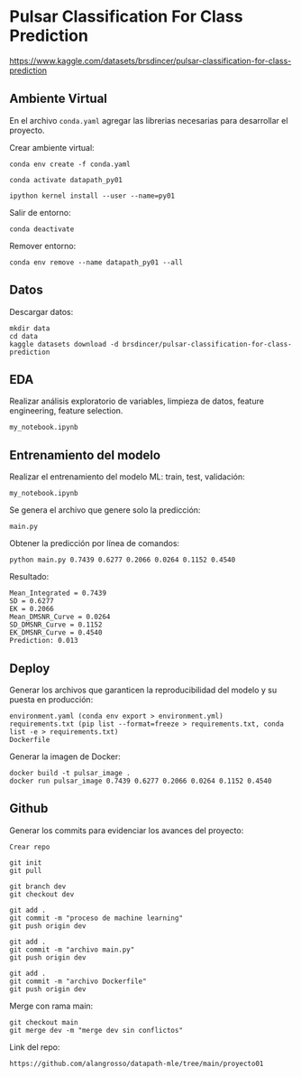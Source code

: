 # **Pulsar Classification For Class Prediction**

https://www.kaggle.com/datasets/brsdincer/pulsar-classification-for-class-prediction

## **Ambiente Virtual**

En el archivo `conda.yaml` agregar las librerias necesarias para desarrollar el proyecto.

Crear ambiente virtual:

    conda env create -f conda.yaml

    conda activate datapath_py01

    ipython kernel install --user --name=py01
    
Salir de entorno:
    
    conda deactivate

Remover entorno:

    conda env remove --name datapath_py01 --all

## **Datos**

Descargar datos:

    mkdir data
    cd data
    kaggle datasets download -d brsdincer/pulsar-classification-for-class-prediction

## **EDA**

Realizar análisis exploratorio de variables, limpieza de datos, feature engineering, feature selection.

    my_notebook.ipynb

## **Entrenamiento del modelo**

Realizar el entrenamiento del modelo ML: train, test, validación:

    my_notebook.ipynb

Se genera el archivo que genere solo la predicción:

    main.py

Obtener la predicción por línea de comandos:

    python main.py 0.7439 0.6277 0.2066 0.0264 0.1152 0.4540

Resultado:

    Mean_Integrated = 0.7439
    SD = 0.6277
    EK = 0.2066
    Mean_DMSNR_Curve = 0.0264
    SD_DMSNR_Curve = 0.1152
    EK_DMSNR_Curve = 0.4540
    Prediction: 0.013

## **Deploy**

Generar los archivos que garanticen la reproducibilidad del modelo y su puesta en producción:

    environment.yaml (conda env export > environment.yml)
    requirements.txt (pip list --format=freeze > requirements.txt, conda list -e > requirements.txt)
    Dockerfile

Generar la imagen de Docker:

    docker build -t pulsar_image .
    docker run pulsar_image 0.7439 0.6277 0.2066 0.0264 0.1152 0.4540

## **Github**

Generar los commits para evidenciar los avances del proyecto:

    Crear repo

    git init
    git pull

    git branch dev
    git checkout dev

    git add .
    git commit -m "proceso de machine learning"
    git push origin dev

    git add .
    git commit -m "archivo main.py"
    git push origin dev

    git add .
    git commit -m "archivo Dockerfile"
    git push origin dev

Merge con rama main:

    git checkout main
    git merge dev -m "merge dev sin conflictos"

Link del repo:

    https://github.com/alangrosso/datapath-mle/tree/main/proyecto01

